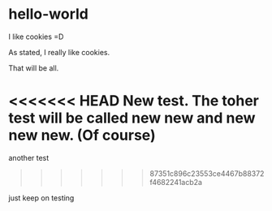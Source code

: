 # hello-world
I like cookies =D

As stated, I really like cookies.

That will be all.

<<<<<<< HEAD
New test. The toher test will be called new new and new new new. (Of course)
=======
another test
>>>>>>> 87351c896c23553ce4467b88372f4682241acb2a

just keep on testing

